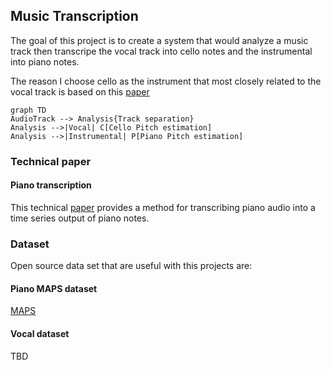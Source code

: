 ## Music Transcription

The goal of this project is to create a system that would analyze a music track then transcripe the vocal track into cello notes and the instrumental into piano notes.

The reason I choose cello as the instrument that most closely related to the vocal track is based on this [paper](https://newt.phys.unsw.edu.au/jw/reprints/Voicelikeness.pdf)

``` mermaid
graph TD
AudioTrack --> Analysis{Track separation}
Analysis -->|Vocal| C[Cello Pitch estimation]
Analysis -->|Instrumental| P[Piano Pitch estimation]
```


### Technical paper

#### Piano transcription
This technical [paper](https://arxiv.org/pdf/1710.11153.pdf) provides a method for transcribing piano audio into a time series output of piano notes.
   

### Dataset
Open source data set that are useful with this projects are:

#### Piano MAPS dataset
[MAPS](http://www.tsi.telecom-paristech.fr/aao/en/2010/07/08/maps-database-a-piano-database-for-multipitch-estimation-and-automatic-transcription-of-music/)


#### Vocal dataset
TBD